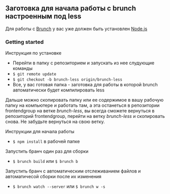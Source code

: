 ## Заготовка для начала работы с brunch настроенным под less

Для работы с [Brunch](http://brunch.io) у вас уже должен быть установлен [Node.js](https://nodejs.org/)

### Getting started
Инструкция по установке
   * Перейти в папку с репозиторием и запускать из нее слудующие команды
   * `$ git remote update`
   * `$ git checkout -b brunch-less origin/brunch-less`
   * Все, у вас готовая папка - заготовка для работы в которой brunch автоматически будет компилировать less

Дальше можно скопировать папку или ее содержимое в вашу рабочую папку на компьютере и работать там, а эта останеться в репозитории frontendgroup на ветке *brunch-less*, вы всегда сможете вернуться в репозиторий frontendgroup, перейти на ветку *brunch-less* и скопировать снова. Не забудьте вернуться на свою ветку.

Инструкции для начала работы
  * `$ npm install` в рабочей папке

Запустить бранч один раз для сборки
  * `$ brunch build` или `$ brunch b`

Запустить бранч с автоматическим отслеживанием файлов и автоматичесой сборки после их изменения
  * `$ brunch watch --server` или `$ brunch w -s`  
    
